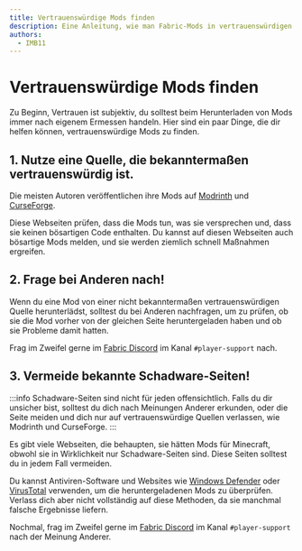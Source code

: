 ```yaml
---
title: Vertrauenswürdige Mods finden
description: Eine Anleitung, wie man Fabric-Mods in vertrauenswürdigen Quellen findet.
authors:
  - IMB11
---
```


# Vertrauenswürdige Mods finden

Zu Beginn, Vertrauen ist subjektiv, du solltest beim Herunterladen von Mods immer nach eigenem Ermessen handeln. Hier sind ein paar Dinge, die dir helfen können, vertrauenswürdige Mods zu finden.

## 1. Nutze eine Quelle, die bekanntermaßen vertrauenswürdig ist.

Die meisten Autoren veröffentlichen ihre Mods auf [Modrinth](https://modrinth.com/mods?g=categories:%27fabric%27) und [CurseForge](https://www.curseforge.com/minecraft/search?class=mc-mods\&gameVersionTypeId=4).

Diese Webseiten prüfen, dass die Mods tun, was sie versprechen und, dass sie keinen bösartigen Code enthalten. Du kannst auf diesen Webseiten auch bösartige Mods melden, und sie werden ziemlich schnell Maßnahmen ergreifen.

## 2. Frage bei Anderen nach!

Wenn du eine Mod von einer nicht bekanntermaßen vertrauenswürdigen Quelle herunterlädst, solltest du bei Anderen nachfragen, um zu prüfen, ob sie die Mod vorher von der gleichen Seite heruntergeladen haben und ob sie Probleme damit hatten.

Frag im Zweifel gerne im [Fabric Discord](https://discord.gg/v6v4pMv) im Kanal `#player-support` nach.

## 3. Vermeide bekannte Schadware-Seiten!

:::info
Schadware-Seiten sind nicht für jeden offensichtlich. Falls du dir unsicher bist, solltest du dich nach Meinungen Anderer erkunden, oder die Seite meiden und dich nur auf vertrauenswürdige Quellen verlassen, wie Modrinth und CurseForge.
:::

Es gibt viele Webseiten, die behaupten, sie hätten Mods für Minecraft, obwohl sie in Wirklichkeit nur Schadware-Seiten sind. Diese Seiten solltest du in jedem Fall vermeiden.

Du kannst Antiviren-Software und Websites wie [Windows Defender](https://www.microsoft.com/en-us/windows/comprehensive-security) oder [VirusTotal](https://www.virustotal.com/) verwenden, um die heruntergeladenen Mods zu überprüfen. Verlass dich aber nicht vollständig auf diese Methoden, da sie manchmal falsche Ergebnisse liefern.

Nochmal, frag im Zweifel gerne im [Fabric Discord](https://discord.gg/v6v4pMv) im Kanal `#player-support` nach der Meinung Anderer.
